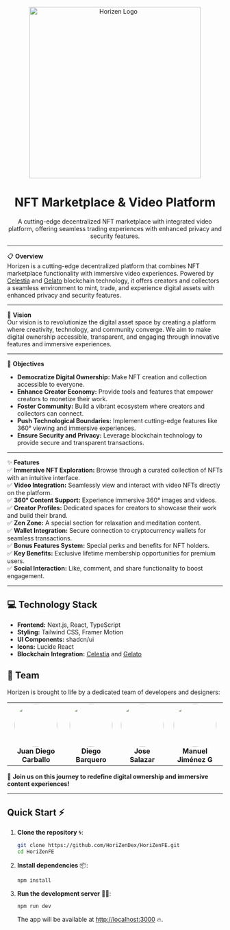 <p align="center"> <img src="https://hebbkx1anhila5yf.public.blob.vercel-storage.com/WhatsApp%20Image%202025-02-14%20at%203.44.34%20PM%20%281%29-6QrN77nJK4Q1XIIP1s4uOQSdqFzw6A.jpeg" alt="Horizen Logo" width="400" /> </p> <h1 align="center"> NFT Marketplace & Video Platform</h1> <p align="center"> A cutting-edge decentralized NFT marketplace with integrated video platform, offering seamless trading experiences with enhanced privacy and security features. </p>


---

📋 **Overview**  
Horizen is a cutting-edge decentralized platform that combines NFT marketplace functionality with immersive video experiences. Powered by [Celestia](https://celestia.org/) and [Gelato](https://www.gelato.network/) blockchain technology, it offers creators and collectors a seamless environment to mint, trade, and experience digital assets with enhanced privacy and security features.

---

🚀 **Vision**  
Our vision is to revolutionize the digital asset space by creating a platform where creativity, technology, and community converge. We aim to make digital ownership accessible, transparent, and engaging through innovative features and immersive experiences.

---

🎯 **Objectives**  
- **Democratize Digital Ownership:** Make NFT creation and collection accessible to everyone.  
- **Enhance Creator Economy:** Provide tools and features that empower creators to monetize their work.  
- **Foster Community:** Build a vibrant ecosystem where creators and collectors can connect.  
- **Push Technological Boundaries:** Implement cutting-edge features like 360° viewing and immersive experiences.  
- **Ensure Security and Privacy:** Leverage blockchain technology to provide secure and transparent transactions.  

---

✨ **Features**  
✅ **Immersive NFT Exploration:** Browse through a curated collection of NFTs with an intuitive interface.  
✅ **Video Integration:** Seamlessly view and interact with video NFTs directly on the platform.  
✅ **360° Content Support:** Experience immersive 360° images and videos.  
✅ **Creator Profiles:** Dedicated spaces for creators to showcase their work and build their brand.  
✅ **Zen Zone:** A special section for relaxation and meditation content.  
✅ **Wallet Integration:** Secure connection to cryptocurrency wallets for seamless transactions.  
✅ **Bonus Features System:** Special perks and benefits for NFT holders.  
✅ **Key Benefits:** Exclusive lifetime membership opportunities for premium users.  
✅ **Social Interaction:** Like, comment, and share functionality to boost engagement.  

---

## 💻 Technology Stack

- **Frontend:** Next.js, React, TypeScript
- **Styling:** Tailwind CSS, Framer Motion
- **UI Components:** shadcn/ui
- **Icons:** Lucide React
- **Blockchain Integration:** [Celestia](https://celestia.org/) and [Gelato](https://www.gelato.network/)

## 👥 Team  

Horizen is brought to life by a dedicated team of developers and designers:

<table align="center">
  <tr>
    <td align="center">
      <a href="https://github.com/juandiegocv27">
        <img src="https://github.com/juandiegocv27.png" width="100" style="border-radius:50%" />
      </a>
      <br/>
      <strong>Juan Diego Carballo</strong>
    </td>
    <td align="center">
      <a href="https://github.com/DiegoB1911">
        <img src="https://github.com/DiegoB1911.png" width="100" style="border-radius:50%" />
      </a>
      <br/>
      <strong>Diego Barquero</strong>
    </td>
    <td align="center">
      <a href="https://github.com/joseSalazar4">
        <img src="https://github.com/joseSalazar4.png" width="100" style="border-radius:50%" />
      </a>
      <br/>
      <strong>Jose Salazar</strong>
    </td>
    <td align="center">
      <a href="https://github.com/ManuelJG1999">
        <img src="https://github.com/ManuelJG1999.png" width="100" style="border-radius:50%" />
      </a>
      <br/>
      <strong>Manuel Jiménez G</strong>
    </td>
  </tr>
</table>

🚀 **Join us on this journey to redefine digital ownership and immersive content experiences!**

---



## Quick Start ⚡

1. **Clone the repository** 🌀:

    ```bash
    git clone https://github.com/HoriZenDex/HoriZenFE.git
    cd HoriZenFE
    ```

2. **Install dependencies** 📦:

    ```bash
    npm install
    ```

3. **Run the development server** 🏃‍♂️:

    ```bash
    npm run dev
    ```

    The app will be available at [http://localhost:3000](http://localhost:3000) 🔥.
